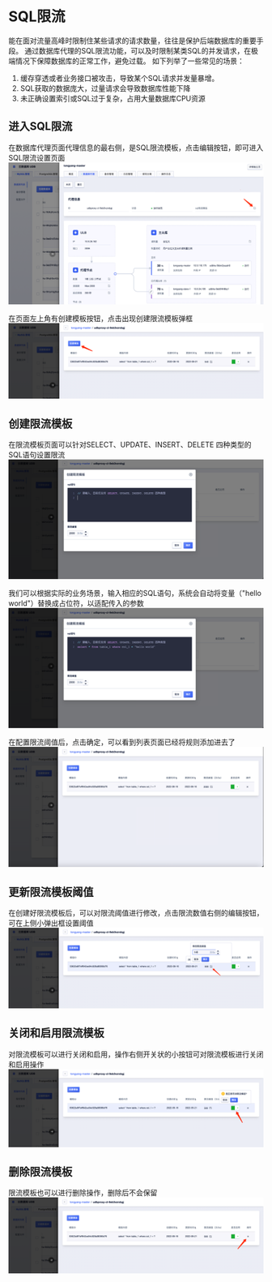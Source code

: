 # SQL限流
能在面对流量高峰时限制住某些请求的请求数量，往往是保护后端数据库的重要手段。
通过数据库代理的SQL限流功能，可以及时限制某类SQL的并发请求，在极端情况下保障数据库的正常工作，避免过载。
如下列举了一些常见的场景：
1. 缓存穿透或者业务接口被攻击，导致某个SQL请求并发量暴增。
2. SQL获取的数据庞大，过量请求会导致数据库性能下降
3. 未正确设置索引或SQL过于复杂，占用大量数据库CPU资源


## 进入SQL限流

在数据库代理页面代理信息的最右侧，是SQL限流模板，点击编辑按钮，即可进入SQL限流设置页面
![image](/images/flow-control-1.png)

在页面左上角有创建模板按钮，点击出现创建限流模板弹框
![image](/images/flow-control-2.png)

## 创建限流模板

在限流模板页面可以针对SELECT、UPDATE、INSERT、DELETE 四种类型的SQL语句设置限流
![image](/images/flow-control-3.png)

我们可以根据实际的业务场景，输入相应的SQL语句，系统会自动将变量（"hello world"）替换成占位符，以适配传入的参数
![image](/images/flow-control-4.png)

在配置限流阈值后，点击确定，可以看到列表页面已经将规则添加进去了
![image](/images/flow-control-5.png)

## 更新限流模板阈值

在创建好限流模板后，可以对限流阈值进行修改，点击限流数值右侧的编辑按钮，可在上侧小弹出框设置阈值
![image](/images/flow-control-6.png)

## 关闭和启用限流模板

对限流模板可以进行关闭和启用，操作右侧开关状的小按钮可对限流模板进行关闭和启用操作
![image](/images/flow-control-7.png)

## 删除限流模板

限流模板也可以进行删除操作，删除后不会保留
![image](/images/flow-control-8.png)
